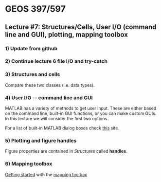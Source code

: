 
# GEOS 397/597

## Lecture #7: Structures/Cells, User I/O (command line and GUI), plotting, mapping toolbox

### 1) Update from github

### 2) Continue lecture 6 file I/O and try-catch

### 3) Structures and cells

Compare these two classes (i.e. data types).

### 4) User I/O -- command line and GUI

MATLAB has a variety of methods to get user input. These are either based on the command line, built-in GUI functions, or you can make custom GUIs. In this lecture we will consider the first two options.

For a list of built-in MATLAB dialog boxes check [this](http://www.mathworks.com/help/matlab/predefined-dialog-boxes.html) site.

### 5) Plotting and figure handles

Figure properties are contained in _Structures_ called __handles__.

### 6) Mapping toolbox

[Getting started](http://www.mathworks.com/help/map/getting-started-with-mapping-toolbox.html) with the [mapping toolbox](http://www.mathworks.com/help/map/index.html)
